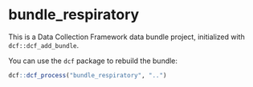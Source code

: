 # bundle_respiratory

This is a Data Collection Framework data bundle project, initialized with `dcf::dcf_add_bundle`.

You can use the `dcf` package to rebuild the bundle:

```R
dcf::dcf_process("bundle_respiratory", "..")
```
